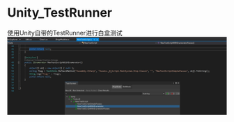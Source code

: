 # Unity_TestRunner
使用Unity自带的TestRunner进行白盒测试<br>
<img src="https://github.com/Cowliontiger/Unity_TestRunner/blob/main/Images/20230817-174141.jpg"></img>
